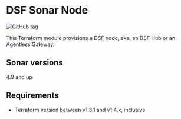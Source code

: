 # DSF Sonar Node
[![GitHub tag](https://img.shields.io/github/v/tag/imperva/dsfkit.svg)](https://github.com/imperva/dsfkit/tags)

This Terraform module provisions a DSF node, aka, an DSF Hub or an Agentless Gateway.

## Sonar versions
4.9 and up

## Requirements
* Terraform version between v1.3.1 and v1.4.x, inclusive
